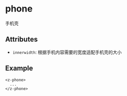 # phone

手机壳

## Attributes

* `innerwidth`: 根据手机内容需要的宽度适配手机壳的大小

## Example

```
<z-phone>
  ...
</z-phone>
```
